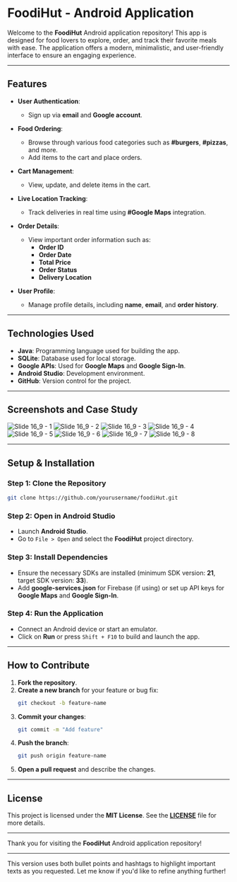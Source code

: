 # **FoodiHut - Android Application**

Welcome to the **FoodiHut** Android application repository! This app is designed for food lovers to explore, order, and track their favorite meals with ease. The application offers a modern, minimalistic, and user-friendly interface to ensure an engaging experience.

---

## **Features**

- **User Authentication**:  
  - Sign up via **email** and **Google account**.
  
- **Food Ordering**:  
  - Browse through various food categories such as **#burgers**, **#pizzas**, and more.
  - Add items to the cart and place orders.

- **Cart Management**:  
  - View, update, and delete items in the cart.

- **Live Location Tracking**:  
  - Track deliveries in real time using **#Google Maps** integration.

- **Order Details**:  
  - View important order information such as:  
    - **Order ID**  
    - **Order Date**  
    - **Total Price**  
    - **Order Status**  
    - **Delivery Location**

- **User Profile**:  
  - Manage profile details, including **name**, **email**, and **order history**.

---

## **Technologies Used**

- **Java**: Programming language used for building the app.
- **SQLite**: Database used for local storage.
- **Google APIs**: Used for **Google Maps** and **Google Sign-In**.
- **Android Studio**: Development environment.
- **GitHub**: Version control for the project.

---

## **Screenshots and Case Study**
![Slide 16_9 - 1](https://github.com/user-attachments/assets/f5613a9a-ccb5-47b2-b0a6-640c88aaa893)
![Slide 16_9 - 2](https://github.com/user-attachments/assets/024c4a32-9b4b-4889-8a72-cbca1853e98f)
![Slide 16_9 - 3](https://github.com/user-attachments/assets/92eabccc-35f0-47c2-84da-6dd378d7f267)
![Slide 16_9 - 4](https://github.com/user-attachments/assets/11c018a6-a971-4d58-8e20-ea8000e9ba98)
![Slide 16_9 - 5](https://github.com/user-attachments/assets/48cf18cf-a1a4-4b8b-b076-92a8e8e337ec)
![Slide 16_9 - 6](https://github.com/user-attachments/assets/fb140b1d-4cc1-44e0-9398-a1b840badf74)
![Slide 16_9 - 7](https://github.com/user-attachments/assets/493479f0-3782-4e51-b552-04e09c8cd2a2)
![Slide 16_9 - 8](https://github.com/user-attachments/assets/3618cdb0-a408-4399-99d0-9afe0602a9f0)


---

## **Setup & Installation**

### **Step 1: Clone the Repository**
```bash
git clone https://github.com/yourusername/foodiHut.git
```

### **Step 2: Open in Android Studio**  
- Launch **Android Studio**.  
- Go to `File > Open` and select the **FoodiHut** project directory.

### **Step 3: Install Dependencies**  
- Ensure the necessary SDKs are installed (minimum SDK version: **21**, target SDK version: **33**).
- Add **google-services.json** for Firebase (if using) or set up API keys for **Google Maps** and **Google Sign-In**.

### **Step 4: Run the Application**  
- Connect an Android device or start an emulator.
- Click on **Run** or press `Shift + F10` to build and launch the app.

---

## **How to Contribute**

1. **Fork the repository**.  
2. **Create a new branch** for your feature or bug fix:
   ```bash
   git checkout -b feature-name
   ```
3. **Commit your changes**:  
   ```bash
   git commit -m "Add feature"
   ```
4. **Push the branch**:  
   ```bash
   git push origin feature-name
   ```
5. **Open a pull request** and describe the changes.

---

## **License**

This project is licensed under the **MIT License**. See the [**LICENSE**](LICENSE) file for more details.

---

Thank you for visiting the **FoodiHut** Android application repository!

---

This version uses both bullet points and hashtags to highlight important texts as you requested. Let me know if you'd like to refine anything further!
